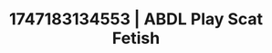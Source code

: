 ---
categories:
- Anal
- Delicate restraint
- Erotic voice acting
- Soft domination
- Hog tying
image: /assets/images/1747183134553.jpg
layout: post
seo:
  description: Featured content with sensual Scat Fetish, ABDL Play. HD images available.
  keywords: Scat Fetish, ABDL Play
  og_image: /assets/images/1747183134553.jpg
  schema_type: VisualArtwork
tags:
- ABDL Play
- '#1747183134553'
- Scat Fetish
title: 1747183134553 | ABDL Play Scat Fetish
---